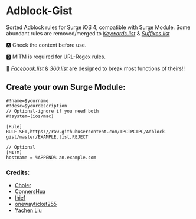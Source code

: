 # Adblock-Gist
Sorted Adblock rules for Surge iOS 4, compatible with Surge Module. Some abundant rules are removed/merged to *[Keywords.list](https://github.com/TPCTPCTPC/Adblock-gist/blob/master/Keywords.list)* & *[Suffixes.list](https://github.com/TPCTPCTPC/Adblock-gist/blob/master/Suffixes.list)*

🅰 Check the content before use.

🅱 MITM is required for URL-Regex rules.

🚨 *[Facebook.list](https://github.com/TPCTPCTPC/Adblock-gist/blob/master/Facebook.list)* & *[360.list](https://github.com/TPCTPCTPC/Adblock-gist/blob/master/360.list)* are designed to break most functions of theirs!!

## Create your own Surge Module:
```
#!name=$yourname
#!desc=$yourdescription
// Optional-ignore if you need both
#!system=(ios/mac)

[Rule]
RULE-SET,https://raw.githubusercontent.com/TPCTPCTPC/Adblock-gist/master/EXAMPLE.list,REJECT

// Optional
[MITM]
hostname = %APPEND% an.example.com
```

### Credits:
- [Choler](https://github.com/Choler/Surge)
- [ConnersHua](https://github.com/ConnersHua/Profiles/tree/master)
- [lhie1](https://github.com/lhie1/Rules)
- [onewayticket255](https://github.com/onewayticket255/Surge-Script)
- [Yachen Liu](https://community.nssurge.com/d/225-module)
